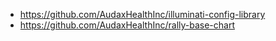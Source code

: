 

- https://github.com/AudaxHealthInc/illuminati-config-library
- https://github.com/AudaxHealthInc/rally-base-chart

<!--stackedit_data:
eyJoaXN0b3J5IjpbMTE3OTk3NjcyNiwtMTMxNTEyNDE1MF19
-->